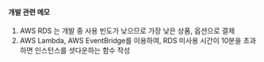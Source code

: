 #### 개발 관련 메모

1. AWS RDS 는 개발 중 사용 빈도가 낮으므로 가장 낮은 상품, 옵션으로 결제
2. AWS Lambda, AWS EventBridge를 이용하여, RDS 미사용 시간이 10분을 초과하면 인스턴스를 셧다운하는 함수 작성
